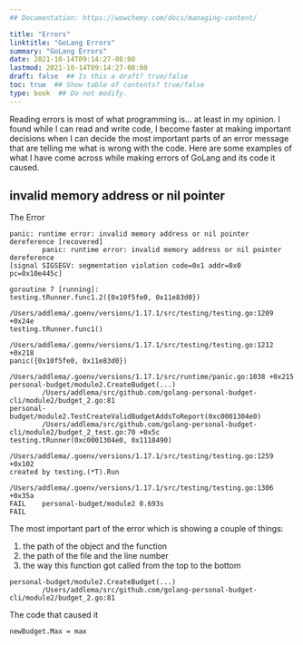```yaml
---
## Documentation: https://wowchemy.com/docs/managing-content/

title: "Errors"
linktitle: "GoLang Errors"
summary: "GoLang Errors"
date: 2021-10-14T09:14:27-08:00
lastmod: 2021-10-14T09:14:27-08:00
draft: false  ## Is this a draft? true/false
toc: true  ## Show table of contents? true/false
type: book  ## Do not modify.
---
```


Reading errors is most of what programming is... at least in my opinion. I found while I can read and write code, I become faster at making important decisions when I can decide the most important parts of an error message that are telling me what is wrong with the code. Here are some examples of what I have come across while making errors of GoLang and its code it caused.


## invalid memory address or nil pointer

The Error

```
panic: runtime error: invalid memory address or nil pointer dereference [recovered]
        panic: runtime error: invalid memory address or nil pointer dereference
[signal SIGSEGV: segmentation violation code=0x1 addr=0x0 pc=0x10e445c]

goroutine 7 [running]:
testing.tRunner.func1.2({0x10f5fe0, 0x11e83d0})
        /Users/addlema/.goenv/versions/1.17.1/src/testing/testing.go:1209 +0x24e
testing.tRunner.func1()
        /Users/addlema/.goenv/versions/1.17.1/src/testing/testing.go:1212 +0x218
panic({0x10f5fe0, 0x11e83d0})
        /Users/addlema/.goenv/versions/1.17.1/src/runtime/panic.go:1038 +0x215
personal-budget/module2.CreateBudget(...)
        /Users/addlema/src/github.com/golang-personal-budget-cli/module2/budget_2.go:81
personal-budget/module2.TestCreateValidBudgetAddsToReport(0xc0001304e0)
        /Users/addlema/src/github.com/golang-personal-budget-cli/module2/budget_2_test.go:70 +0x5c
testing.tRunner(0xc0001304e0, 0x1118490)
        /Users/addlema/.goenv/versions/1.17.1/src/testing/testing.go:1259 +0x102
created by testing.(*T).Run
        /Users/addlema/.goenv/versions/1.17.1/src/testing/testing.go:1306 +0x35a
FAIL    personal-budget/module2 0.693s
FAIL
```

The most important part of the error which is showing a couple of things:

1. the path of the object and the function
1. the path of the file and the line number
1. the way this function got called from the top to the bottom

```
personal-budget/module2.CreateBudget(...)
        /Users/addlema/src/github.com/golang-personal-budget-cli/module2/budget_2.go:81
```

The code that caused it

```
newBudget.Max = max
```
